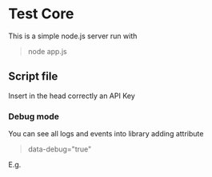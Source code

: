 # Test Core

This is a simple node.js server run with 

> node app.js

## Script file

Insert in the head correctly an API Key

> <script src="/build/flinger.js" data-flinger="API_KEY"></script>

### Debug mode

You can see all logs and events into library adding attribute

> data-debug="true"

E.g.

> <script src="/build/flinger.js" data-flinger="API_KEY" data-debug="true"></script>